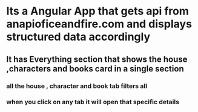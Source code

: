 # Its a Angular App that gets api from anapioficeandfire.com and displays structured data accordingly
## It has Everything section that shows the house ,characters and books card in a single section
### all the house , character and book tab filters all
### when you click on any tab it will open that specific details